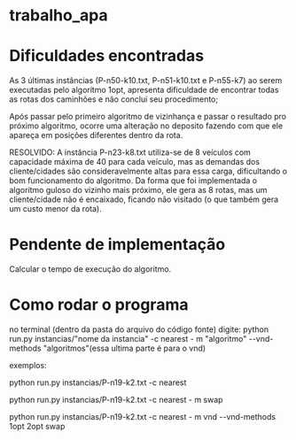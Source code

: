 # trabalho_apa

# Dificuldades encontradas
As 3 últimas instâncias (P-n50-k10.txt, P-n51-k10.txt e P-n55-k7) ao serem executadas pelo algorítmo 1opt, apresenta dificuldade de encontrar todas as rotas dos caminhões e não conclui seu procedimento;

Após passar pelo primeiro algoritmo de vizinhança e passar o resultado pro próximo algoritmo, ocorre uma alteração no deposito fazendo com que ele apareça em posições diferentes dentro da rota.

RESOLVIDO:
A instância P-n23-k8.txt utiliza-se de 8 veículos com capacidade máxima de 40 para cada veículo, mas as demandas dos cliente/cidades são consideravelmente altas para essa carga, dificultando o bom funcionamento do algoritmo. 
Da forma que foi implementada o algoritmo guloso do vizinho mais próximo, ele gera as 8 rotas, mas um cliente/cidade não é encaixado, ficando não visitado (o que também gera um custo menor da rota). 

# Pendente de implementação
Calcular o tempo de execução do algoritmo.


# Como rodar o programa
no terminal (dentro da pasta do arquivo do código fonte) digite:
python run.py instancias/"nome da instancia" -c nearest - m "algoritmo" --vnd-methods "algoritmos"(essa ultima parte é para o vnd)

exemplos:

python run.py instancias/P-n19-k2.txt -c nearest 

python run.py instancias/P-n19-k2.txt -c nearest - m swap

python run.py instancias/P-n19-k2.txt -c nearest - m vnd --vnd-methods 1opt 2opt swap
